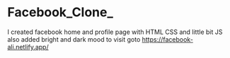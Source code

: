 # Facebook_Clone_
I created facebook home and profile page with HTML CSS and little bit JS also added bright and dark mood to visit goto https://facebook-ali.netlify.app/
